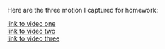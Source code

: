Here are the three motion I captured for homework:
<br>

<a href="https://docs.google.com/file/d/0B9dzCoS_pSMcOEMyRDk3WG5RajQ/edit?usp=sharing" target="_blank">
link to video one</a>
<br>
<a href="https://docs.google.com/file/d/0B9dzCoS_pSMcZHQtX2lyaXc1dFE/edit?usp=sharing" target="_blank">
link to video two</a>
<br>

<a href="https://docs.google.com/file/d/0B9dzCoS_pSMcbmgyR21TSy0xNzQ/edit?usp=sharing" target="_blank">
link to video three</a>
<br>
<br>
